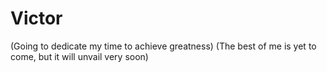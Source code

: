 # Victor
(Going to dedicate my time to achieve greatness)
(The best of me is yet to come, but it will unvail very soon)
